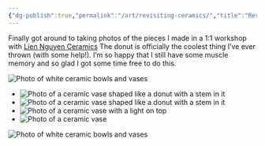 ```yaml
---
{"dg-publish":true,"permalink":"/art/revisiting-ceramics/","title":"Revisiting ceramics","tags":["art","ceramics"],"created":"2023-01-29T21:00:35.061+08:00","updated":"2023-11-01T15:02:13.977+08:00"}
---
```



Finally got around to taking photos of the pieces I made in a 1:1 workshop with [Lien Nguyen Ceramics](https://liennguyenceramics.com/) The donut is officially the coolest thing I’ve ever thrown (with some help!). I’m so happy that I still have some muscle memory and so glad I got some time free to do this.

<img src="assets/ceramics6.jpeg" alt="Photo of white ceramic bowls and vases" class="superwide">

<ul class="two-col-gallery superwide">
<li><img src="assets/ceramics1.jpeg" alt="Photo of a ceramic vase shaped like a donut with a stem in it"></li>
<li><img src="assets/ceramics2.jpeg" alt="Photo of a ceramic vase shaped like a donut with a stem in it"></li>
<li><img src="assets/ceramics3.jpeg" alt="Photo of a ceramic vase with a light on top"></li>
<li><img src="assets/ceramics4.jpeg" alt="Photo of a ceramic vase"></li>
</ul>

![Photo of white ceramic bowls and vases](/img/user/assets/ceramics5.jpeg)
